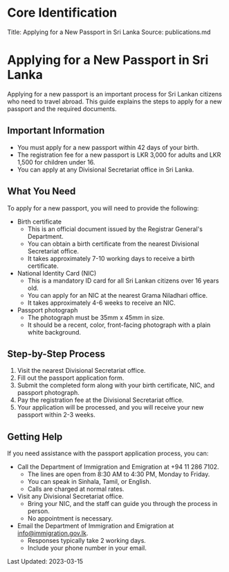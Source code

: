 # Core Identification
Title: Applying for a New Passport in Sri Lanka
Source: publications.md

# Applying for a New Passport in Sri Lanka

Applying for a new passport is an important process for Sri Lankan citizens who need to travel abroad. This guide explains the steps to apply for a new passport and the required documents.

## Important Information

- You must apply for a new passport within 42 days of your birth.
- The registration fee for a new passport is LKR 3,000 for adults and LKR 1,500 for children under 16.
- You can apply at any Divisional Secretariat office in Sri Lanka.

## What You Need

To apply for a new passport, you will need to provide the following:

- Birth certificate
    - This is an official document issued by the Registrar General's Department.
    - You can obtain a birth certificate from the nearest Divisional Secretariat office.
    - It takes approximately 7-10 working days to receive a birth certificate.
- National Identity Card (NIC)
    - This is a mandatory ID card for all Sri Lankan citizens over 16 years old.
    - You can apply for an NIC at the nearest Grama Niladhari office.
    - It takes approximately 4-6 weeks to receive an NIC.
- Passport photograph
    - The photograph must be 35mm x 45mm in size.
    - It should be a recent, color, front-facing photograph with a plain white background.

## Step-by-Step Process

1. Visit the nearest Divisional Secretariat office.
2. Fill out the passport application form.
3. Submit the completed form along with your birth certificate, NIC, and passport photograph.
4. Pay the registration fee at the Divisional Secretariat office.
5. Your application will be processed, and you will receive your new passport within 2-3 weeks.

## Getting Help

If you need assistance with the passport application process, you can:

- Call the Department of Immigration and Emigration at +94 11 286 7102.
    - The lines are open from 8:30 AM to 4:30 PM, Monday to Friday.
    - You can speak in Sinhala, Tamil, or English.
    - Calls are charged at normal rates.
- Visit any Divisional Secretariat office.
    - Bring your NIC, and the staff can guide you through the process in person.
    - No appointment is necessary.
- Email the Department of Immigration and Emigration at info@immigration.gov.lk.
    - Responses typically take 2 working days.
    - Include your phone number in your email.

Last Updated: 2023-03-15